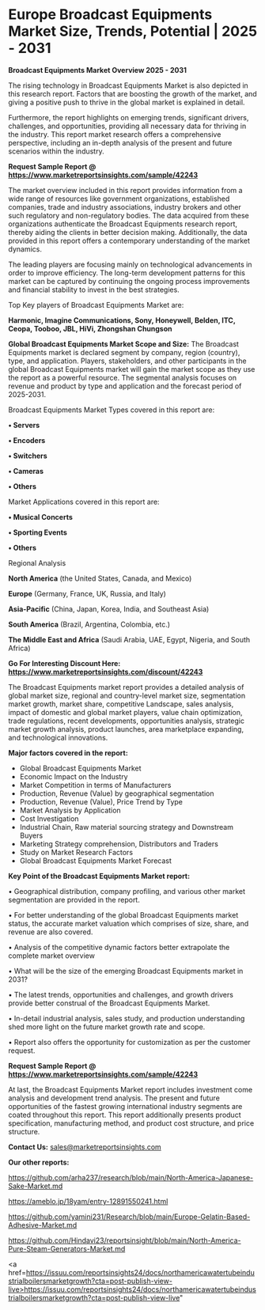 # Europe Broadcast Equipments Market Size, Trends, Potential | 2025 - 2031

<Strong> Broadcast Equipments Market Overview 2025 - 2031</strong>

The rising technology in Broadcast Equipments Market is also depicted in this research report. Factors that are boosting the growth of the market, and giving a positive push to thrive in the global market is explained in detail.

Furthermore, the report highlights on emerging trends, significant drivers, challenges, and opportunities, providing all necessary data for thriving in the industry. This report market research offers a comprehensive perspective, including an in-depth analysis of the present and future scenarios within the industry.

<strong>Request Sample Report @ <a href=https://www.marketreportsinsights.com/sample/42243>https://www.marketreportsinsights.com/sample/42243</a></strong>

The market overview included in this report provides information from a wide range of resources like government organizations, established companies, trade and industry associations, industry brokers and other such regulatory and non-regulatory bodies. The data acquired from these organizations authenticate the Broadcast Equipments research report, thereby aiding the clients in better decision making. Additionally, the data provided in this report offers a contemporary understanding of the market dynamics.

The leading players are focusing mainly on technological advancements in order to improve efficiency. The long-term development patterns for this market can be captured by continuing the ongoing process improvements and financial stability to invest in the best strategies.

Top Key players of Broadcast Equipments Market are:

<strong>Harmonic, Imagine Communications, Sony, Honeywell, Belden, ITC, Ceopa, Tooboo, JBL, HiVi, Zhongshan Chungson</strong>

<strong><b>Global Broadcast Equipments Market Scope and Size:</b></strong>
The Broadcast Equipments market is declared segment by company, region (country), type, and application. Players, stakeholders, and other participants in the global Broadcast Equipments market will gain the market scope as they use the report as a powerful resource. The segmental analysis focuses on revenue and product by type and application and the forecast period of 2025-2031.

Broadcast Equipments Market Types covered in this report are:

<strong>•  Servers

•  Encoders

•  Switchers

•  Cameras

•  Others</strong>

Market Applications covered in this report are:

<strong>•  Musical Concerts

•  Sporting Events

•  Others</strong> 

Regional Analysis

<strong>North America</strong> (the United States, Canada, and Mexico)

<strong>Europe</strong> (Germany, France, UK, Russia, and Italy)

<strong>Asia-Pacific</strong> (China, Japan, Korea, India, and Southeast Asia)

<strong>South America</strong> (Brazil, Argentina, Colombia, etc.)

<strong>The Middle East and Africa</strong> (Saudi Arabia, UAE, Egypt, Nigeria, and South Africa)

<strong>Go For Interesting Discount Here: <a href=https://www.marketreportsinsights.com/discount/42243>https://www.marketreportsinsights.com/discount/42243</a></strong>

The Broadcast Equipments market report provides a detailed analysis of global market size, regional and country-level market size, segmentation market growth, market share, competitive Landscape, sales analysis, impact of domestic and global market players, value chain optimization, trade regulations, recent developments, opportunities analysis, strategic market growth analysis, product launches, area marketplace expanding, and technological innovations.

<strong><b>Major factors covered in the report:</b></strong>
<ul>
  <li>Global Broadcast Equipments Market </li>
  <li>Economic Impact on the Industry</li>
  <li>Market Competition in terms of Manufacturers</li>
  <li>Production, Revenue (Value) by geographical segmentation</li>
  <li>Production, Revenue (Value), Price Trend by Type</li>
  <li>Market Analysis by Application</li>
  <li>Cost Investigation</li>
  <li>Industrial Chain, Raw material sourcing strategy and Downstream Buyers</li>
  <li>Marketing Strategy comprehension, Distributors and Traders</li>
  <li>Study on Market Research Factors</li>
  <li>Global Broadcast Equipments Market Forecast</li>
</ul>

<strong><b>Key Point of the Broadcast Equipments Market report:</b></strong>

• Geographical distribution, company profiling, and various other market segmentation are provided in the report.

• For better understanding of the global Broadcast Equipments market status, the accurate market valuation which comprises of size, share, and revenue are also covered.

• Analysis of the competitive dynamic factors better extrapolate the complete market overview

• What will be the size of the emerging Broadcast Equipments market in 2031?

• The latest trends, opportunities and challenges, and growth drivers provide better construal of the Broadcast Equipments Market.

• In-detail industrial analysis, sales study, and production understanding shed more light on the future market growth rate and scope.

• Report also offers the opportunity for customization as per the customer request.

<strong>Request Sample Report @ <a href=https://www.marketreportsinsights.com/sample/42243>https://www.marketreportsinsights.com/sample/42243</a></strong>

At last, the Broadcast Equipments Market report includes investment come analysis and development trend analysis. The present and future opportunities of the fastest growing international industry segments are coated throughout this report. This report additionally presents product specification, manufacturing method, and product cost structure, and price structure.

<strong>Contact Us:</strong>
sales@marketreportsinsights.com

<strong>Our other reports:</strong>

<a href=https://github.com/arha237/research/blob/main/North-America-Japanese-Sake-Market.md>https://github.com/arha237/research/blob/main/North-America-Japanese-Sake-Market.md</a>

<a href=https://ameblo.jp/18yam/entry-12891550241.html>https://ameblo.jp/18yam/entry-12891550241.html</a>

<a href=https://github.com/yamini231/Research/blob/main/Europe-Gelatin-Based-Adhesive-Market.md>https://github.com/yamini231/Research/blob/main/Europe-Gelatin-Based-Adhesive-Market.md</a>

<a href=https://github.com/Hindavi23/reportsinsight/blob/main/North-America-Pure-Steam-Generators-Market.md>https://github.com/Hindavi23/reportsinsight/blob/main/North-America-Pure-Steam-Generators-Market.md</a>

<a href=https://issuu.com/reportsinsights24/docs/northamericawatertubeindustrialboilersmarketgrowth?cta=post-publish-view-live>https://issuu.com/reportsinsights24/docs/northamericawatertubeindustrialboilersmarketgrowth?cta=post-publish-view-live</a>"
